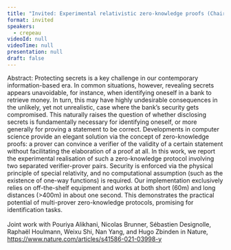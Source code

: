 ```yaml
---
title: "Invited: Experimental relativistic zero-knowledge proofs (Chair: coming soon)"
format: invited
speakers:
  - crepeau
videoId: null
videoTime: null
presentation: null
draft: false
---
```

Abstract: Protecting secrets is a key challenge in our contemporary information-based era. In common situations, however, revealing secrets appears unavoidable, for instance, when identifying oneself in a bank to retrieve money. In turn, this may have highly undesirable consequences in the unlikely, yet not unrealistic, case where the bank’s security gets compromised. This naturally raises the question of whether disclosing secrets is fundamentally necessary for identifying oneself, or more generally for proving a statement to be correct. Developments in computer science provide an elegant solution via the concept of zero-knowledge proofs: a prover can convince a verifier of the validity of a certain statement without facilitating the elaboration of a proof at all. In this work, we report the experimental realisation of such a zero-knowledge protocol involving two separated verifier-prover pairs. Security is enforced via the physical principle of special relativity, and no computational assumption (such as the existence of one-way functions) is required. Our implementation exclusively relies on off-the-shelf equipment and works at both short (60m) and long distances (>400m) in about one second. This demonstrates the practical potential of multi-prover zero-knowledge protocols, promising for identification tasks.
<br><br>
Joint work with Pouriya Alikhani, Nicolas Brunner, Sébastien Designolle, Raphaël Houlmann, Weixu Shi, Nan Yang, and Hugo Zbinden in Nature, https://www.nature.com/articles/s41586-021-03998-y

<!-- fields to use above: -->
<!-- videoId: "Vfl9pPh6ipI" -->
<!-- presentation: "/slides/invited-MargaridaPereira.pdf" -->
